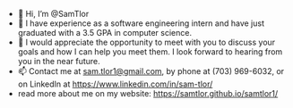 - 👋 Hi, I’m @SamTlor
- 👀 I have experience as a software engineering intern and have just graduated with a 3.5 GPA in computer science.
- 💞️ I would appreciate the opportunity to meet with you to discuss your goals and how I can help you meet them. I look forward to hearing from you in the near future. 
- 📫 Contact me at sam.tlor1@gmail.com, by phone at (703) 969-6032, or on LinkedIn at https://www.linkedin.com/in/sam-tlor/
- read more about me on my website: https://samtlor.github.io/samtlor1/